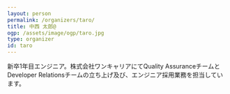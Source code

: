 ```yaml
---
layout: person
permalink: /organizers/taro/
title: 中西 太郎@
ogp: /assets/image/ogp/taro.jpg
type: organizer
id: taro
---
```

新卒1年目エンジニア。株式会社ワンキャリアにてQuality AssuranceチームとDeveloper Relationsチームの立ち上げ及び、エンジニア採用業務を担当しています。
